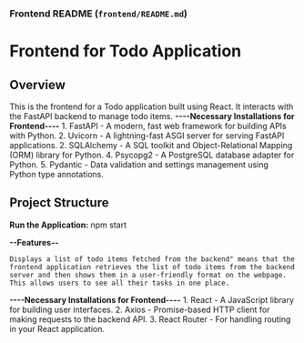 
### **Frontend README (`frontend/README.md`)**

# Frontend for Todo Application

## Overview

This is the frontend for a Todo application built using React. It interacts with the FastAPI backend to manage todo items.
**----Necessary Installations for Frontend----**
    1. FastAPI - A modern, fast web framework for building APIs with Python.
    2. Uvicorn - A lightning-fast ASGI server for serving FastAPI applications.
    2. SQLAlchemy - A SQL toolkit and Object-Relational Mapping (ORM) library for Python.
    4. Psycopg2 - A PostgreSQL database adapter for Python.
    5. Pydantic - Data validation and settings management using Python type annotations.

## Project Structure


**Run the Application:**
    npm start

**--Features--**

    Displays a list of todo items fetched from the backend" means that the frontend application retrieves the list of todo items from the backend server and then shows them in a user-friendly format on the webpage. This allows users to see all their tasks in one place.

**----Necessary Installations for Frontend----**
    1. React - A JavaScript library for building user interfaces.
    2. Axios - Promise-based HTTP client for making requests to the backend API.
    3. React Router - For handling routing in your React application.
    